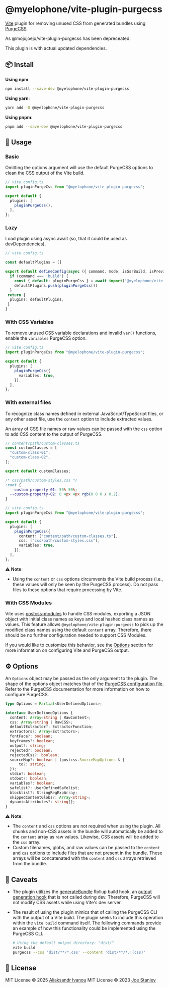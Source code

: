 # @myelophone/vite-plugin-purgecss

[Vite](https://vitejs.dev/) plugin for removing unused CSS from generated bundles using [PurgeCSS](https://purgecss.com/).

As @mojojoejo/vite-plugin-purgecss has been depreceated.

This plugin is with actual updated dependencies.

## 📦 Install

**Using npm**:

```sh
npm install --save-dev @myelophone/vite-plugin-purgecss
```

**Using yarn**:

```sh
yarn add -D @myelophone/vite-plugin-purgecss
```

**Using pnpm**:

```sh
pnpm add --save-dev @myelophone/vite-plugin-purgecss
```

## 🚀 Usage

### Basic

Omitting the options argument will use the default PurgeCSS options to clean
the CSS output of the Vite build.

```ts
// vite.config.ts
import pluginPurgeCss from "@myelophone/vite-plugin-purgecss";

export default {
  plugins: [
    pluginPurgeCss(),
  ],
};

```

### Lazy

Load plugin using async await (so, that it could be used as devDependencies).

```ts
// vite.config.ts

const defaultPlugins = []

export default defineConfig(async ({ command, mode, isSsrBuild, isPreview }) => {
  if (command === 'build') {
    const { default: pluginPurgeCss } = await import('@myelophone/vite-plugin-purgecss')
    defaultPlugins.push(pluginPurgeCss())
  }
 return {
  plugins: defaultPlugins,
 }
}

```

### With CSS Variables

To remove unused CSS variable declarations and invalid `var()` functions,
enable the `variables` PurgeCSS option.

```ts
// vite.config.ts
import pluginPurgeCss from "@myelophone/vite-plugin-purgecss";

export default {
  plugins: [
    pluginPurgeCss({
      variables: true,
    }),
  ],
};

```

### With external files

To recognize class names defined in external JavaScript/TypeScript files, or
any other asset file, use the `content` option to include extracted values.

An array of CSS file names or raw values can be passed with the `css` option to
add CSS content to the output of PurgeCSS.

```ts
// content/path/custom-classes.ts
const customClasses = [
  "custom-class-01",
  "custom-class-02",
];

export default customClasses;
```

```css
/* css/path/custom-styles.css */
:root {
  --custom-property-01: 50% 50%;
  --custom-property-02: 0 4px 4px rgb(0 0 0 / 0.2);
}
```

```ts
// vite.config.ts
import pluginPurgeCss from "@myelophone/vite-plugin-purgecss";

export default {
  plugins: [
    pluginPurgeCss({
      content: ["content/path/custom-classes.ts"],
      css: ["css/path/custom-styles.css"],
      variables: true,
    }),
  ],
};

```

⚠️ **Note**:

- Using the `content` or `css` options circumvents the Vite build process
(i.e., these values will only be seen by the PurgeCSS process). Do not pass
files to these options that require processing by Vite.

### With CSS Modules

Vite uses [postcss-modules](https://github.com/css-modules/postcss-modules) to
handle CSS modules, exporting a JSON object with initial class names as keys
and local hashed class names as values. This feature allows
`@myelophone/vite-plugin-purgecss` to pick up the modified class names using the
default `content` array. Therefore, there should be no further configuration
needed to support CSS Modules.

If you would like to customize this behavior, see the [Options](#%EF%B8%8F-options)
section for more information on configuring Vite and PurgeCSS output.

## ⚙️ Options

An `Options` object may be passed as the only argument to the plugin. The shape
of the options object matches that of the
[PurgeCSS configuration file](https://purgecss.com/configuration.html). Refer
to the PurgeCSS documentation for more information on how to configure
PurgeCSS.

```ts
type Options = Partial<UserDefinedOptions>;

interface UserDefinedOptions {
  content: Array<string | RawContent>;
  css: Array<string | RawCSS>;
  defaultExtractor?: ExtractorFunction;
  extractors?: Array<Extractors>;
  fontFace?: boolean;
  keyframes?: boolean;
  output?: string;
  rejected?: boolean;
  rejectedCss?: boolean;
  sourceMap?: boolean | (postcss.SourceMapOptions & {
      to?: string;
  });
  stdin?: boolean;
  stdout?: boolean;
  variables?: boolean;
  safelist?: UserDefinedSafelist;
  blocklist?: StringRegExpArray;
  skippedContentGlobs?: Array<string>;
  dynamicAttributes?: string[];
}
```

⚠️ **Note**:

- The `content` and `css` options are not required when using the plugin. All
chunks and non-CSS assets in the bundle will automatically be added to the
`content` array as raw values. Likewise, CSS assets will be added to the
`css` array.
- Custom filenames, globs, and raw values can be passed to the `content` and
`css` options to include files that are not present in the bundle. These
arrays will be concatenated with the `content` and `css` arrays retrieved
from the bundle.

## 🤔 Caveats

- The plugin utilizes the [generateBundle](https://rollupjs.org/plugin-development/#generatebundle)
Rollup build hook, an [output generation hook](https://vitejs.dev/guide/api-plugin.html#universal-hooks)
that is not called during dev. Therefore, PurgeCSS will not modify CSS assets
while using Vite's dev server.
- The result of using the plugin mimics that of calling the PurgeCSS CLI with
the output of a Vite build. The plugin seeks to include this operation within
the `vite build` command itself. The following commands provide an example of
how this functionality could be implemented using the PurgeCSS CLI.

  ```sh
  # Using the default output directory: "dist/"
  vite build
  purgecss --css 'dist/**/*.css' --content 'dist/**/*.!(css)'
  ```

## 📄 License

MIT License © 2025 [Aliaksandr Ivanou](https://github.com/myelophone)
MIT License © 2023 [Joe Stanley](https://github.com/mojojoejo)
